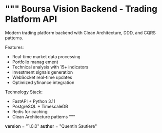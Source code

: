 """
Boursa Vision Backend - Trading Platform API
===========================================

Modern trading platform backend with Clean Architecture, DDD, and CQRS patterns.

Features:
- Real-time market data processing
- Portfolio manag   ement
- Technical analysis with 15+ indicators
- Investment signals generation
- WebSocket real-time updates
- Optimized yfinance integration

Technology Stack:
- FastAPI + Python 3.11
- PostgreSQL + TimescaleDB
- Redis for caching
- Clean Architecture patterns
"""

__version__ = "1.0.0"
__author__ = "Quentin Sautiere"
